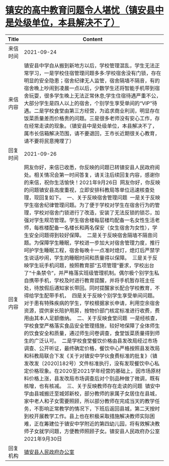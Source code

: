 # <a href="http://www.shangluo.gov.cn/zmhd/ldxxxx.jsp?urltype=leadermail.LeaderMailContentUrl&wbtreeid=1112&leadermailid=7897">镇安的高中教育问题令人堪忧（镇安县中是处级单位，本县解决不了）</a>
|Title|Content|
|:---:|---|
|来信时间|2021-09-24|
|来信内容|镇安县中学自从搬到新地方以后，学校管理混乱，学生无法正常学习，一是学校住宿管理问题多多:学校宿舍没有门锁，存在明显的安全隐患；宿舍纪律无人监管，宿舍隔墙不隔音，有的宿舍晚上吵闹到凌晨一点以后，少数学生还将智能手机带到宿舍玩耍，很多学生晚上无法正常休息;学生住宿待遇严重不公，大部分学生是四人以上的宿舍，个别学生享受单间的“VIP”待遇。二是学校食堂由第三方经营，为追求商业利润，明显存在饭菜质量差而价格贵的问题。三是很多老师没有安心工作，存在经常走读的现象。（镇安县中是处级单位，本县解决不了，属市长信箱解决范围，请不要退回，王市长近期很关心教育，请不要将民意掩埋了）|
|回复时间|2021-09-26|
|回复内容|网友你好，来信已收悉，你反映的问题已转镇安县人民政府阅处。相关情况会第一时间答复，请关注后续回复内容，感谢你的来信，祝你生活愉快！2021年9月26日  网友你好，你反映的问题镇安县高度重视，立即安排科教局等单位迅速核查处理，现回复如下。  一、关于反映宿舍管理问题  一是关于反映学生宿舍纪律管理问题。为了便于学校对学生在宿舍行为的管理，学校对宿舍门锁进行了改造，安装了无法反锁的锁芯，加强对学生规范管理。学生宿舍楼每层楼均配备一名女性生活老师，每栋楼配备一名楼长和两名保安（女生宿舍为女性），学生安全问题得到较好保障。  二是关于反映宿舍隔墙不隔音问题。为保障学生睡眠，学校进一步加大对宿舍管理力度，推行呵护学生睡眠工程，宿舍每晚十一点准时熄灯，熄灯后严禁学生说话吵闹，学生的睡眠时间和质量得以保障。  三是关于反映学生玩手机问题，按照教育部“五项管理”要求，学校出台了“十条禁令”，并严格落实班级管理机制。偶尔极个别学生私自携带手机，学校及时进行教育提醒，并将手机暂存班主任处，待放假后通知家长带回。同时提醒家长配合学校教育，不得给学生配带手机，  四是关于反映个别学生享受单间问题。对于患有特殊疾病的学生，学校根据家长申请，利用空余宿舍资源，提供家长陪护用房，按物价部门核定标准进行收费，费用由其本人足额缴纳。  二、关于反映食堂问题  一是经核查，学校食堂严格落实食品安全管理措施，较好地保障了全体师生的饮食安全和质量，通过师生问卷调查，食堂饭菜质量得到师生的广泛认可。  二是学校食堂餐饮价格由县发改局经过市场调查、公开听证，最终确定价格，餐饮中心严格按照县发改局和科教局联合下发《关于对镇安中学伙食费标准的批复》（镇发改发〔2020]182号）文件标准执行，没有发现餐饮中心私定价格现象。在2020至2021学年经营的基础上，因市场原材料价格上涨，县发改局市场调查后对个别品种做了微调，既有核增，也有核减。  三、关于反映教师存在走读的问题  镇安中学由县城搬迁至城郊新校，部分教师的家属子女居住在县城，家中老人和子女需要照顾，所以部分教师在完成当天的教学任务，不影响正常教学的情况下，下班后返回县城，第二天按时到校开展教学工作。县上也在积极采取措施解决教师实际困难，正在筹建位于镇安中学附近的第四幼儿园，将有效解决教师子女就学问题，方便教师照顾子女。镇安县人民政府办公室2021年9月30日​|
|回复机构|<a href="../../categories/agencies/镇安县人民政府办公室.md">镇安县人民政府办公室</a>|
